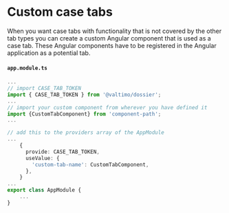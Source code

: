 # Custom case tabs

When you want case tabs with functionality that is not covered by the other tab types you can create a custom Angular component that is used as a case tab. These Angular components have to be registered in the Angular application as a potential tab.

#### **`app.module.ts`**

```typescript
...
// import CASE_TAB_TOKEN
import { CASE_TAB_TOKEN } from '@valtimo/dossier';
...
// import your custom component from wherever you have defined it
import {CustomTabComponent} from 'component-path';
...

// add this to the providers array of the AppModule
...
    {
      provide: CASE_TAB_TOKEN,
      useValue: {
        'custom-tab-name': CustomTabComponent,
      },
    }
...
export class AppModule {
    ...
}
```
